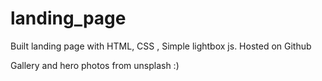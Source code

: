 # landing_page
Built landing page with HTML, CSS , Simple lightbox js. Hosted on Github 

Gallery and hero photos from unsplash :)
